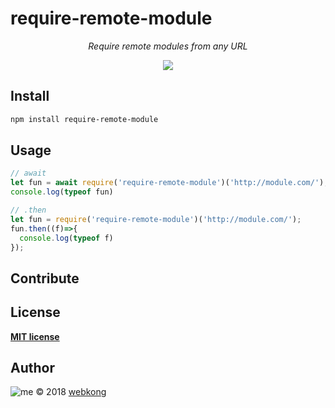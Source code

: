 
# require-remote-module

<p align="center">
  <i>Require remote modules from any URL</i>
</p>
<p align="center">
  <a href="https://www.npmjs.com/package/require-remote-module">
  <img src="https://img.shields.io/github/downloads/webkong/require-remote-module/total.svg" /></a>
  
</p>


## Install

```bash
npm install require-remote-module
```

## Usage

```js
// await
let fun = await require('require-remote-module')('http://module.com/');
console.log(typeof fun)

// .then
let fun = require('require-remote-module')('http://module.com/');
fun.then((f)=>{
  console.log(typeof f)
});
```

## Contribute


## License

[__MIT license__](license)



## Author

![me](https://s.gravatar.com/avatar/1fe24100ab2109076fd777d1ad0a28c5?s=200)
© 2018 [webkong](https://github.com/webkong)                           
